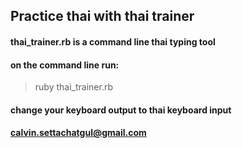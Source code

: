 ## Practice thai with thai trainer

#### thai_trainer.rb is a command line thai typing tool
#### on the command line run:
> ruby thai_trainer.rb

#### change your keyboard output to thai keyboard input
#### calvin.settachatgul@gmail.com
